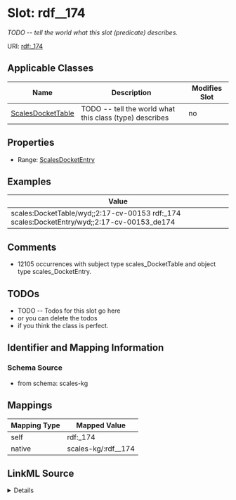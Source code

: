 

# Slot: rdf__174


_TODO -- tell the world what this slot (predicate) describes._





URI: [rdf:_174](http://www.w3.org/1999/02/22-rdf-syntax-ns#_174)



<!-- no inheritance hierarchy -->





## Applicable Classes

| Name | Description | Modifies Slot |
| --- | --- | --- |
| [ScalesDocketTable](../classes/ScalesDocketTable.md) | TODO -- tell the world what this class (type) describes |  no  |







## Properties

* Range: [ScalesDocketEntry](../classes/ScalesDocketEntry.md)






## Examples

| Value |
| --- |
| scales:DocketTable/wyd;;2:17-cv-00153 rdf:_174 scales:DocketEntry/wyd;;2:17-cv-00153_de174 |

## Comments

* 12105 occurrences with subject type scales_DocketTable and object type scales_DocketEntry.

## TODOs

* TODO -- Todos for this slot go here
* or you can delete the todos
* if you think the class is perfect.

## Identifier and Mapping Information







### Schema Source


* from schema: scales-kg




## Mappings

| Mapping Type | Mapped Value |
| ---  | ---  |
| self | rdf:_174 |
| native | scales-kg/:rdf__174 |




## LinkML Source

<details>
```yaml
name: rdf__174
description: TODO -- tell the world what this slot (predicate) describes.
todos:
- TODO -- Todos for this slot go here
- or you can delete the todos
- if you think the class is perfect.
comments:
- 12105 occurrences with subject type scales_DocketTable and object type scales_DocketEntry.
examples:
- value: scales:DocketTable/wyd;;2:17-cv-00153 rdf:_174 scales:DocketEntry/wyd;;2:17-cv-00153_de174
from_schema: scales-kg
rank: 1000
slot_uri: rdf:_174
alias: rdf__174
domain_of:
- scales_DocketTable
range: scales_DocketEntry

```
</details>